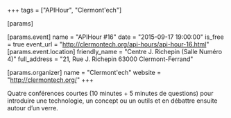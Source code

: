 +++
tags = ["APIHour", "Clermont'ech"]

[params]

[params.event]
name = "APIHour #16"
date = "2015-09-17 19:00:00"
is_free = true
event_url = "http://clermontech.org/api-hours/api-hour-16.html"
[params.event.location]
friendly_name = "Centre J. Richepin (Salle Numéro 4)"
full_address = "21, Rue J. Richepin 63000 Clermont-Ferrand"

[params.organizer]
name = "Clermont'ech"
website = "http://clermontech.org/"
+++

Quatre conférences courtes (10 minutes + 5 minutes de questions) pour introduire une technologie, un concept ou un outils et en débattre ensuite autour d’un verre.
